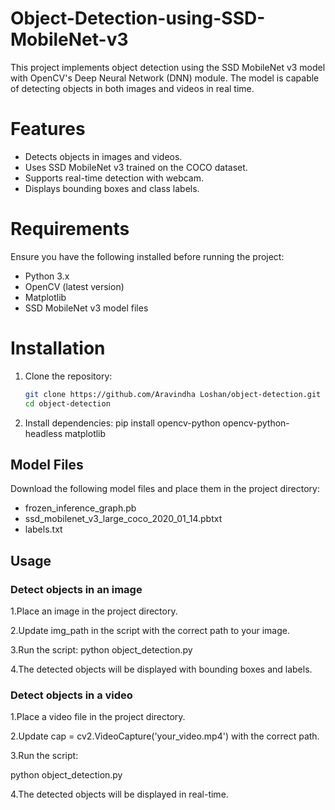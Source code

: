 # Object-Detection-using-SSD-MobileNet-v3
This project implements object detection using the SSD MobileNet v3 model with OpenCV's Deep Neural Network (DNN) module. The model is capable of detecting objects in both images and videos in real time.

# Features
- Detects objects in images and videos.
- Uses SSD MobileNet v3 trained on the COCO dataset.
- Supports real-time detection with webcam.
- Displays bounding boxes and class labels.

# Requirements
Ensure you have the following installed before running the project:

- Python 3.x
- OpenCV (latest version)
- Matplotlib
- SSD MobileNet v3 model files

# Installation

1. Clone the repository:
   ```bash
   git clone https://github.com/Aravindha Loshan/object-detection.git
   cd object-detection

2. Install dependencies:
pip install opencv-python opencv-python-headless matplotlib


## Model Files

Download the following model files and place them in the project directory:

- frozen_inference_graph.pb
- ssd_mobilenet_v3_large_coco_2020_01_14.pbtxt
- labels.txt


## Usage

### Detect objects in an image

1.Place an image in the project directory.

2.Update img_path in the script with the correct path to your image.

3.Run the script:
python object_detection.py

4.The detected objects will be displayed with bounding boxes and labels.


### Detect objects in a video

1.Place a video file in the project directory.

2.Update cap = cv2.VideoCapture('your_video.mp4') with the correct path.

3.Run the script:

python object_detection.py

4.The detected objects will be displayed in real-time.



